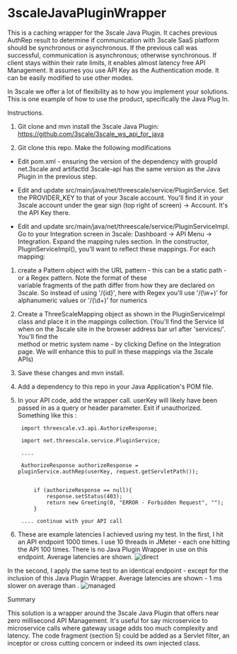 # 3scaleJavaPluginWrapper
This is a caching wrapper for the 3scale Java Plugin. It caches previous AuthRep result to determine if communication with 3scale SaaS platform should be synchronous or asynchronous. If the previous call was successful, communication is asynchronous; otherwise synchronous. If client stays within their rate limits, it enables almost latency free API Management.
It assumes you use API Key as the Authentication mode. It can be easily modified to use other modes.

In 3scale we offer a lot of flexibility as to how you implement your solutions. This is one example of how to use the product, specifically the Java Plug In.


Instructions.

1) Git clone and mvn install the 3scale Java Plugin: https://github.com/3scale/3scale_ws_api_for_java

2) Git clone this repo. Make the following modifications
    
- Edit pom.xml - ensuring the version of the dependency with groupId net.3scale and artifactId 3scale-api has the same version as the Java Plugin in the previous step.

- Edit and update src/main/java/net/threescale/service/PluginService. Set the PROVIDER_KEY to that of your 3scale account. You'll find it in your 3scale account under the gear sign (top right of screen) -> Account. It's the API Key there.

- Edit and update src/main/java/net/threescale/service/PluginServiceImpl. Go to your Integration screen in 3scale: Dashboard 
-> API Menu -> Integration. Expand the mapping rules section. In the constructor, PluginServiceImpl(), you'll want to 
reflect these mappings. For each mapping:
1) create a Pattern object with the URL pattern - this can be a static path - or a Regex pattern. Note the format of these 	
variable fragments of the path differ from how they are declared on 3scale. So instead of using '/{id}', here with Regex 
you'll use '/(\\w+)' for alphanumeric values or '/(\\d+)' for numerics
2) Create a ThreeScaleMapping object as shown in the PluginServiceImpl class and place it in the mappings collection. 
(You'll find the Service Id when on the 3scale site in the browser address bar url after 'services/'. You'll find the  
method or metric system name - by clicking Define on the Integration page. We will enhance this to pull in these mappings via the 3scale APIs)

3) Save these changes and mvn install.

4) Add a dependency to this repo in your Java Application's POM file.

5) In your API code, add the wrapper call. userKey will likely have been passed in as a query or header parameter. Exit if unauthorized. Something like this :
            
        import threescale.v3.api.AuthorizeResponse;
        
        import net.threescale.service.PluginService;
        
        ....
        
        AuthorizeResponse authorizeResponse = pluginService.authRep(userKey, request.getServletPath());
        

	    	if (authorizeResponse == null){
	    		response.setStatus(403);
	    		return new Greeting(0, "ERROR - Forbidden Request", "");
	    	}

	    .... continue with your API call

6) These are example latencies I achieved usring my test. 
In the first, I hit an API endpoint 1000 times. I use 10 threads in JMeter - each one hitting the API 100 times. There is no Java Plugin Wrapper in use on this endpoint. Average latencies are shown.
![direct](https://cloud.githubusercontent.com/assets/5570713/22400230/293de02c-e57d-11e6-93c4-a7cdf836fd9a.png)

In the second, I apply the same test to an identical endpoint - except for the inclusion of this Java Plugin Wrapper. Average latencies are shown - 1 ms slower on average than .
![managed](https://cloud.githubusercontent.com/assets/5570713/22400240/32d1c842-e57d-11e6-9f2d-c054478381e0.png)


Summary

This solution is a wrapper around the 3scale Java Plugin that offers near zero millisecond API Management. It's useful for say microservice to microservice calls where gateway usage adds too much complexity and latency. The code fragment (section 5) could be added as a Servlet filter, an inceptor or cross cutting concern or indeed its own injected class. 

